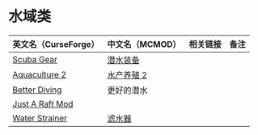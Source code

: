 # 水域类

| 英文名（CurseForge）                                                            | 中文名（MCMOD）                                   | 相关链接 | 备注 |
| ------------------------------------------------------------------------------- | ------------------------------------------------- | -------- | ---- |
| [Scuba Gear](https://www.curseforge.com/minecraft/mc-mods/scuba-gear)           | [潜水装备](https://www.mcmod.cn/class/3404.html)  |          |      |
| [Aquaculture 2](https://www.curseforge.com/minecraft/mc-mods/aquaculture)       | [水产养殖 2](https://www.mcmod.cn/class/281.html) |          |      |
| [Better Diving](https://www.curseforge.com/minecraft/mc-mods/better-diving)     | 更好的潜水                                        |          |      |
| [Just A Raft Mod](https://www.curseforge.com/minecraft/mc-mods/just-a-raft-mod) |                                                   |          |      |
| [Water Strainer](https://www.curseforge.com/minecraft/mc-mods/water-strainer)   | [滤水器](https://www.mcmod.cn/class/1512.html)    |          |      |

